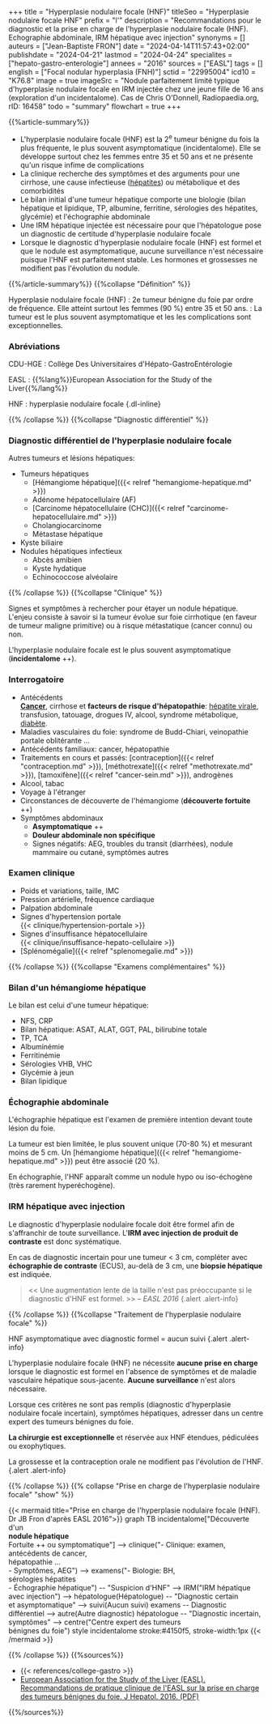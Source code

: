 +++
title = "Hyperplasie nodulaire focale (HNF)"
titleSeo = "Hyperplasie nodulaire focale HNF"
prefix = "l'"
description = "Recommandations pour le diagnostic et la prise en charge de l'hyperplasie nodulaire focale (HNF). Echographie abdominale, IRM hépatique avec injection"
synonyms = []
auteurs = ["Jean-Baptiste FRON"]
date = "2024-04-14T11:57:43+02:00"
publishdate = "2024-04-21"
lastmod = "2024-04-24"
specialites = ["hepato-gastro-enterologie"]
annees = "2016"
sources = ["EASL"]
tags = []
english = ["Focal nodular hyperplasia (FNH)"]
sctid = "22995004"
icd10 = "K76.8"
image = true
imageSrc = "Nodule parfaitement limité typique d'hyperplasie nodulaire focale en IRM injectée chez une jeune fille de 16 ans (exploration d'un incidentalome). Cas de Chris O'Donnell, Radiopaedia.org, rID: 16458"
todo = "summary"
flowchart = true
+++

{{%article-summary%}}

- L'hyperplasie nodulaire focale (HNF) est la 2<sup>e</sup> tumeur bénigne du fois la plus fréquente, le plus souvent asymptomatique (incidentalome). Elle se développe surtout chez les femmes entre 35 et 50 ans et ne présente qu'un risque infime de complications
- La clinique recherche des symptômes et des arguments pour une cirrhose, une cause infectieuse ([hépatites](/tags/hepatite/)) ou métabolique et des comorbidités
- Le bilan initial d'une tumeur hépatique comporte une biologie (bilan hépatique et lipidique, TP, albumine, ferritine, sérologies des hépatites, glycémie) et l'échographie abdominale
- Une IRM hépatique injectée est nécessaire pour que l'hépatologue pose un diagnostic de certitude d'hyperplasie nodulaire focale
- Lorsque le diagnostic d'hyperplasie nodulaire focale (HNF) est formel et que le nodule est asymptomatique, aucune surveillance n'est nécessaire puisque l'HNF est parfaitement stable. Les hormones et grossesses ne modifient pas l'évolution du nodule.

{{%/article-summary%}}
{{%collapse "Définition" %}}

Hyperplasie nodulaire focale (HNF)
: 2e tumeur bénigne du foie par ordre de fréquence. Elle atteint surtout les femmes (90 %) entre 35 et 50 ans.
: La tumeur est le plus souvent asymptomatique et les les complications sont exceptionnelles.

### Abréviations

CDU-HGE
: Collège Des Universitaires d'Hépato-GastroEntérologie

EASL
: {{%lang%}}European Association for the Study of the Liver{{%/lang%}}

HNF
: hyperplasie nodulaire focale
{.dl-inline}

{{% /collapse %}}
{{%collapse "Diagnostic différentiel" %}}

### Diagnostic différentiel de l'hyperplasie nodulaire focale

Autres tumeurs et lésions hépatiques:

- Tumeurs hépatiques
  - [Hémangiome hépatique]({{< relref "hemangiome-hepatique.md" >}})
  - Adénome hépatocellulaire (AF)
  - [Carcinome hépatocellulaire (CHC)]({{< relref "carcinome-hepatocellulaire.md" >}})
  - Cholangiocarcinome
  - Métastase hépatique
- Kyste biliaire
- Nodules hépatiques infectieux
  - Abcès amibien
  - Kyste hydatique
  - Echinococcose alvéolaire

{{% /collapse %}}
{{%collapse "Clinique" %}}

Signes et symptômes à rechercher pour étayer un nodule hépatique. L'enjeu consiste à savoir si la tumeur évolue sur foie cirrhotique (en faveur de tumeur maligne primitive) ou à risque métastatique (cancer connu) ou non.

L'hyperplasie nodulaire focale est le plus souvent asymptomatique (**incidentalome** ++).

### Interrogatoire

- Antécédents  
  **[Cancer](/tags/cancer/)**, cirrhose et **facteurs de risque d'hépatopathie**: [hépatite virale](/tags/hepatite/), transfusion, tatouage, drogues IV, alcool, syndrome métabolique, [diabète](/tags/diabete/).
- Maladies vasculaires du foie: syndrome de Budd-Chiari, veinopathie portale oblitérante ...
- Antécédents familiaux: cancer, hépatopathie
- Traitements en cours et passés: [contraception]({{< relref "contraception.md" >}}), [méthotrexate]({{< relref "methotrexate.md" >}}), [tamoxifène]({{< relref "cancer-sein.md" >}}), androgènes
- Alcool, tabac
- Voyage à l'étranger
- Circonstances de découverte de l'hémangiome (**découverte fortuite** ++)
- Symptômes abdominaux
  - **Asymptomatique** ++
  - **Douleur abdominale non spécifique**
  - Signes négatifs: AEG, troubles du transit (diarrhées), nodule mammaire ou cutané, symptômes autres

### Examen clinique

- Poids et variations, taille, IMC
- Pression artérielle, fréquence cardiaque
- Palpation abdominale
- Signes d'hypertension portale  
  {{< clinique/hypertension-portale >}}
- Signes d'insuffisance hépatocellulaire  
  {{< clinique/insuffisance-hepato-cellulaire >}}
- [Splénomégalie]({{< relref "splenomegalie.md" >}})

{{% /collapse %}}
{{%collapse "Examens complémentaires" %}}

### Bilan d'un hémangiome hépatique

Le bilan est celui d'une tumeur hépatique:

- NFS, CRP
- Bilan hépatique: ASAT, ALAT, GGT, PAL, bilirubine totale
- TP, TCA
- Albuminémie
- Ferritinémie
- Sérologies VHB, VHC
- Glycémie à jeun
- Bilan lipidique

### Échographie abdominale

L'échographie hépatique est l'examen de première intention devant toute lésion du foie.

La tumeur est bien limitée, le plus souvent unique (70-80 %) et mesurant moins de 5 cm. Un [hémangiome hépatique]({{< relref "hemangiome-hepatique.md" >}}) peut être associé (20 %).

En échographie, l'HNF apparaît comme un nodule hypo ou iso-échogène (très rarement hyperéchogène).

### IRM hépatique avec injection

Le diagnostic d'hyperplasie nodulaire focale doit être formel afin de s'affranchir de toute surveillance. L'**IRM avec injection de produit de contraste** est donc systématique.

En cas de diagnostic incertain pour une tumeur < 3 cm, compléter avec **échographie de contraste** (ECUS), au-delà de 3 cm, une **biopsie hépatique** est indiquée.

> << Une augmentation lente de la taille n'est pas préoccupante si le diagnostic d'HNF est formel. >> – *EASL 2016*
{.alert .alert-info}

{{% /collapse %}}
{{%collapse "Traitement de l'hyperplasie nodulaire focale" %}}

HNF asymptomatique avec diagnostic formel = aucun suivi
{.alert .alert-info}

L'hyperplasie nodulaire focale (HNF) ne nécessite **aucune prise en charge** lorsque le diagnostic est formel en l'absence de symptômes et de maladie vasculaire hépatique sous-jacente. **Aucune surveillance** n'est alors nécessaire.

Lorsque ces critères ne sont pas remplis (diagnostic d'hyperplasie nodulaire focale incertain), symptômes hépatiques, adresser dans un centre expert des tumeurs bénignes du foie.

**La chirurgie est exceptionnelle** et réservée aux HNF étendues, pédiculées ou exophytiques.

La grossesse et la contraception orale ne modifient pas l'évolution de l'HNF.
{.alert .alert-info}

{{% /collapse %}}
{{% collapse "Prise en charge de l'hyperplasie nodulaire focale" "show" %}}

{{< mermaid title="Prise en charge de l'hyperplasie nodulaire focale (HNF). Dr JB Fron d'après EASL 2016">}}
graph TB
  incidentalome["Découverte d'un<br><b>nodule hépatique</b><br>Fortuite ++ ou symptomatique"] --> clinique("- Clinique: examen,<br> antécédents de cancer,<br>hépatopathie ...<br>- Symptômes, AEG") --> examens("- Biologie: BH,<br>sérologies hépatites<br>- Échographie hépatique") -- "Suspicion d'HNF" --> IRM("IRM hépatique<br>avec injection") --> hépatologue(Hépatologue) -- "Diagnostic certain<br>et asymptomatique" --> suivi(Aucun suivi)
  examens -- Diagnostic différentiel --> autre(Autre diagnostic)
    hépatologue -- "Diagnostic incertain,<br>symptômes" --> centre("Centre expert des tumeurs<br>bénignes du foie")
  style incidentalome stroke:#4150f5, stroke-width:1px
{{< /mermaid >}}

{{% /collapse %}}
{{%sources%}}

- {{< references/college-gastro >}}
- [European Association for the Study of the Liver (EASL). Recommandations de pratique clinique de l'EASL sur la prise en charge des tumeurs bénignes du foie. J Hepatol. 2016. (PDF)](https://easl.eu/wp-content/uploads/2018/10/2016-BLT_FR.pdf)

{{%/sources%}}
